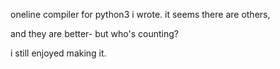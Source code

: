 oneline compiler for python3 i wrote. it seems there are others, 

and they are better- but who's counting?

i still enjoyed making it.